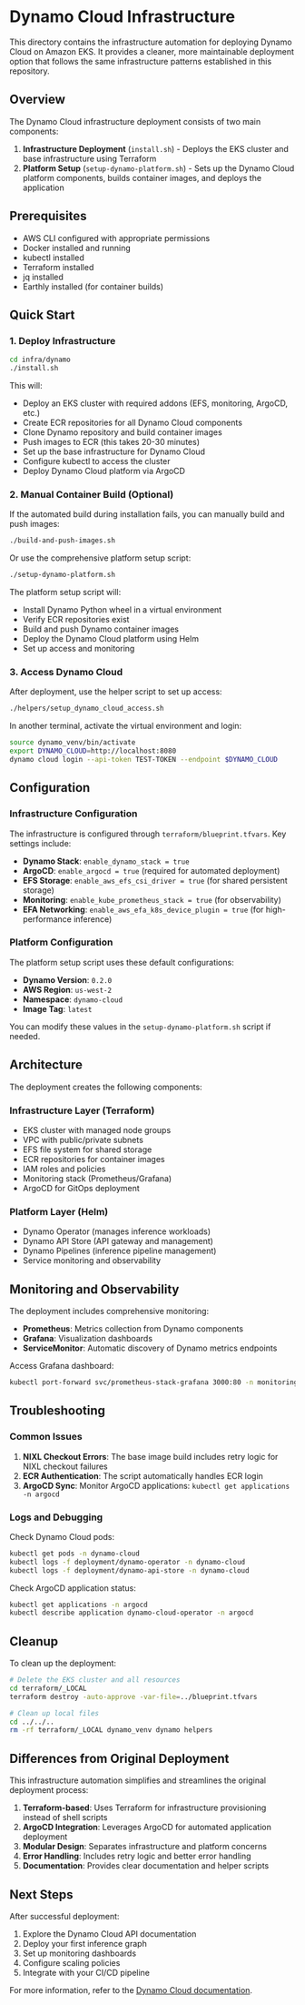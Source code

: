 # Dynamo Cloud Infrastructure

This directory contains the infrastructure automation for deploying Dynamo Cloud on Amazon EKS. It provides a cleaner, more maintainable deployment option that follows the same infrastructure patterns established in this repository.

## Overview

The Dynamo Cloud infrastructure deployment consists of two main components:

1. **Infrastructure Deployment** (`install.sh`) - Deploys the EKS cluster and base infrastructure using Terraform
2. **Platform Setup** (`setup-dynamo-platform.sh`) - Sets up the Dynamo Cloud platform components, builds container images, and deploys the application

## Prerequisites

- AWS CLI configured with appropriate permissions
- Docker installed and running
- kubectl installed
- Terraform installed
- jq installed
- Earthly installed (for container builds)

## Quick Start

### 1. Deploy Infrastructure

```bash
cd infra/dynamo
./install.sh
```

This will:
- Deploy an EKS cluster with required addons (EFS, monitoring, ArgoCD, etc.)
- Create ECR repositories for all Dynamo Cloud components
- Clone Dynamo repository and build container images
- Push images to ECR (this takes 20-30 minutes)
- Set up the base infrastructure for Dynamo Cloud
- Configure kubectl to access the cluster
- Deploy Dynamo Cloud platform via ArgoCD

### 2. Manual Container Build (Optional)

If the automated build during installation fails, you can manually build and push images:

```bash
./build-and-push-images.sh
```

Or use the comprehensive platform setup script:

```bash
./setup-dynamo-platform.sh
```

The platform setup script will:
- Install Dynamo Python wheel in a virtual environment
- Verify ECR repositories exist
- Build and push Dynamo container images
- Deploy the Dynamo Cloud platform using Helm
- Set up access and monitoring

### 3. Access Dynamo Cloud

After deployment, use the helper script to set up access:

```bash
./helpers/setup_dynamo_cloud_access.sh
```

In another terminal, activate the virtual environment and login:

```bash
source dynamo_venv/bin/activate
export DYNAMO_CLOUD=http://localhost:8080
dynamo cloud login --api-token TEST-TOKEN --endpoint $DYNAMO_CLOUD
```

## Configuration

### Infrastructure Configuration

The infrastructure is configured through `terraform/blueprint.tfvars`. Key settings include:

- **Dynamo Stack**: `enable_dynamo_stack = true`
- **ArgoCD**: `enable_argocd = true` (required for automated deployment)
- **EFS Storage**: `enable_aws_efs_csi_driver = true` (for shared persistent storage)
- **Monitoring**: `enable_kube_prometheus_stack = true` (for observability)
- **EFA Networking**: `enable_aws_efa_k8s_device_plugin = true` (for high-performance inference)

### Platform Configuration

The platform setup script uses these default configurations:

- **Dynamo Version**: `0.2.0`
- **AWS Region**: `us-west-2`
- **Namespace**: `dynamo-cloud`
- **Image Tag**: `latest`

You can modify these values in the `setup-dynamo-platform.sh` script if needed.

## Architecture

The deployment creates the following components:

### Infrastructure Layer (Terraform)
- EKS cluster with managed node groups
- VPC with public/private subnets
- EFS file system for shared storage
- ECR repositories for container images
- IAM roles and policies
- Monitoring stack (Prometheus/Grafana)
- ArgoCD for GitOps deployment

### Platform Layer (Helm)
- Dynamo Operator (manages inference workloads)
- Dynamo API Store (API gateway and management)
- Dynamo Pipelines (inference pipeline management)
- Service monitoring and observability

## Monitoring and Observability

The deployment includes comprehensive monitoring:

- **Prometheus**: Metrics collection from Dynamo components
- **Grafana**: Visualization dashboards
- **ServiceMonitor**: Automatic discovery of Dynamo metrics endpoints

Access Grafana dashboard:
```bash
kubectl port-forward svc/prometheus-stack-grafana 3000:80 -n monitoring
```

## Troubleshooting

### Common Issues

1. **NIXL Checkout Errors**: The base image build includes retry logic for NIXL checkout failures
2. **ECR Authentication**: The script automatically handles ECR login
3. **ArgoCD Sync**: Monitor ArgoCD applications: `kubectl get applications -n argocd`

### Logs and Debugging

Check Dynamo Cloud pods:
```bash
kubectl get pods -n dynamo-cloud
kubectl logs -f deployment/dynamo-operator -n dynamo-cloud
kubectl logs -f deployment/dynamo-api-store -n dynamo-cloud
```

Check ArgoCD application status:
```bash
kubectl get applications -n argocd
kubectl describe application dynamo-cloud-operator -n argocd
```

## Cleanup

To clean up the deployment:

```bash
# Delete the EKS cluster and all resources
cd terraform/_LOCAL
terraform destroy -auto-approve -var-file=../blueprint.tfvars

# Clean up local files
cd ../../..
rm -rf terraform/_LOCAL dynamo_venv dynamo helpers
```

## Differences from Original Deployment

This infrastructure automation simplifies and streamlines the original deployment process:

1. **Terraform-based**: Uses Terraform for infrastructure provisioning instead of shell scripts
2. **ArgoCD Integration**: Leverages ArgoCD for automated application deployment
3. **Modular Design**: Separates infrastructure and platform concerns
4. **Error Handling**: Includes retry logic and better error handling
5. **Documentation**: Provides clear documentation and helper scripts

## Next Steps

After successful deployment:

1. Explore the Dynamo Cloud API documentation
2. Deploy your first inference graph
3. Set up monitoring dashboards
4. Configure scaling policies
5. Integrate with your CI/CD pipeline

For more information, refer to the [Dynamo Cloud documentation](https://github.com/ai-dynamo/dynamo).
